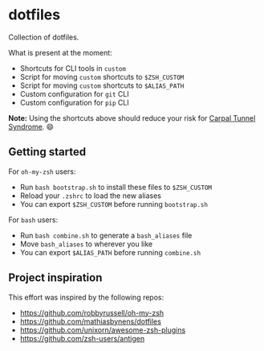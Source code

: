 # dotfiles

Collection of dotfiles.

What is present at the moment:

- Shortcuts for CLI tools in `custom`
- Script for moving `custom` shortcuts to `$ZSH_CUSTOM`
- Script for moving `custom` shortcuts to `$ALIAS_PATH`
- Custom configuration for `git` CLI
- Custom configuration for `pip` CLI

**Note:** Using the shortcuts above should reduce your risk for [Carpal Tunnel Syndrome](https://orthoinfo.aaos.org/en/diseases--conditions/carpal-tunnel-syndrome/). :smile:

## Getting started

For `oh-my-zsh` users:

- Run `bash bootstrap.sh` to install these files to `$ZSH_CUSTOM`
- Reload your `.zshrc` to load the new aliases
- You can export `$ZSH_CUSTOM` before running `bootstrap.sh`

For `bash` users:

- Run `bash combine.sh` to generate a `bash_aliases` file
- Move `bash_aliases` to wherever you like
- You can export `$ALIAS_PATH` before running `combine.sh`

## Project inspiration

This effort was inspired by the following repos:

- https://github.com/robbyrussell/oh-my-zsh
- https://github.com/mathiasbynens/dotfiles
- https://github.com/unixorn/awesome-zsh-plugins
- https://github.com/zsh-users/antigen
